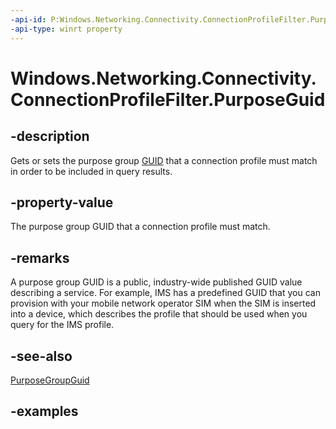 ```yaml
---
-api-id: P:Windows.Networking.Connectivity.ConnectionProfileFilter.PurposeGuid
-api-type: winrt property
---
```


<!-- Property syntax.
public IReference<Guid> PurposeGuid { get;  set; }
-->

# Windows.Networking.Connectivity.ConnectionProfileFilter.PurposeGuid

## -description
Gets or sets the purpose group [GUID](/windows/win32/api/guiddef/ns-guiddef-guid) that a connection profile must match in order to be included in query results.

## -property-value
The purpose group GUID that a connection profile must match.

## -remarks
A purpose group GUID is a public, industry-wide published GUID value describing a service. For example, IMS has a predefined GUID that you can provision with your mobile network operator SIM when the SIM is inserted into a device, which describes the profile that should be used when you query for the IMS profile.

## -see-also
[PurposeGroupGuid](https://docs.microsoft.com/previous-versions/windows/desktop/legacy/mt243429(v=vs.85))

## -examples
